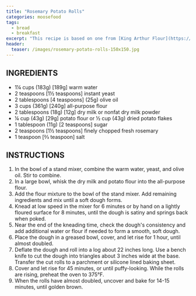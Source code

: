 ```yaml
---
title: "Rosemary Potato Rolls"
categories: moosefood
tags: 
  - bread
  - breakfast
excerpt: "This recipe is based on one from [King Arthur Flour](https://www.kingarthurflour.com/recipes/rosemary-potato-rolls-recipe). I have tried making this recipe in the King Arthur hamburger bun pan with excellent results. To do this, make two-thirds of the recipe (quantities given in square brackets). After the first rise, divide the dough into 6 portions (about 81g each), shape into rolls and place in the lightly buttered wells of the bun pan. Let rise for 45 minutes (about 35 minutes in the oven with the light on, then remove and continue to rise for 10 minutes on the counter while the oven is heating). Brush with light egg wash and bake for 14 minutes. If fresh rosemary is sparse, it works to make a tea by steeping about ½ teaspoon of chopped rosemary in the water, then adding the rosemary along with ½ teaspoon of dried rosemary to the dry ingredients."
header:
  teaser: /images/rosemary-potato-rolls-150x150.jpg
---
```


## INGREDIENTS
* 1¼ cups (183g) [189g] warm water
* 2 teaspoons [1½ teaspoons] instant yeast
* 2 tablespoons [4 teaspoons] (25g) olive oil
* 3 cups (361g) [240g] all-purpose flour
* 2 tablespoons (18g) [12g] dry milk or nonfat dry milk powder
* ¼ cup (43g) [29g] potato flour or ½ cup (43g) dried potato flakes
* 1 tablespoon (11g) [2 teaspoons] sugar
* 2 teaspoons [1½ teaspoons] finely chopped fresh rosemary
* 1 teaspoon [⅔ teaspoon] salt

## INSTRUCTIONS
1. In the bowl of a stand mixer, combine the warm water, yeast, and olive oil. Stir to combine.
2. In a large bowl, whisk the dry milk and potato flour into the all-purpose flour.
3. Add the flour mixture to the bowl of the stand mixer. Add remaining ingredients and mix until a soft dough forms.
4. Knead at low speed in the mixer for 6 minutes or by hand on a lightly floured surface for 8 minutes, until the dough is satiny and springs back when poked.
5. Near the end of the kneading time, check the dough's consistency and add additional water or flour if needed to form a smooth, soft dough.
6. Place the dough in a greased bowl, cover, and let rise for 1 hour, until almost doubled.
7. Deflate the dough and roll into a log about 22 inches long. Use a bench knife to cut the dough into triangles about 3 inches wide at the base. Transfer the cut rolls to a parchment or silicone lined baking sheet.
8. Cover and let rise for 45 minutes, or until puffy-looking. While the rolls are rising, preheat the oven to 375°F. 
9. When the rolls have almost doubled, uncover and bake for 14-15 minutes, until golden brown.
